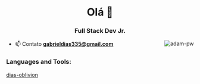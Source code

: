 <h1 align="center">Olá 👋</h1>
<h3 align="center">Full Stack Dev Jr.</h3>

<p><img align="right" src="https://github.com/Adam-pw/Adam-pw/blob/main/animation_500_kxa883sd.gif" alt="adam-pw" /></p>

- 📫 Contato **gabrieldias335@gmail.com**

<h3 align="left">Languages and Tools:</h3>
      
[dias-oblivion](https://github.com/dias-oblivion)
